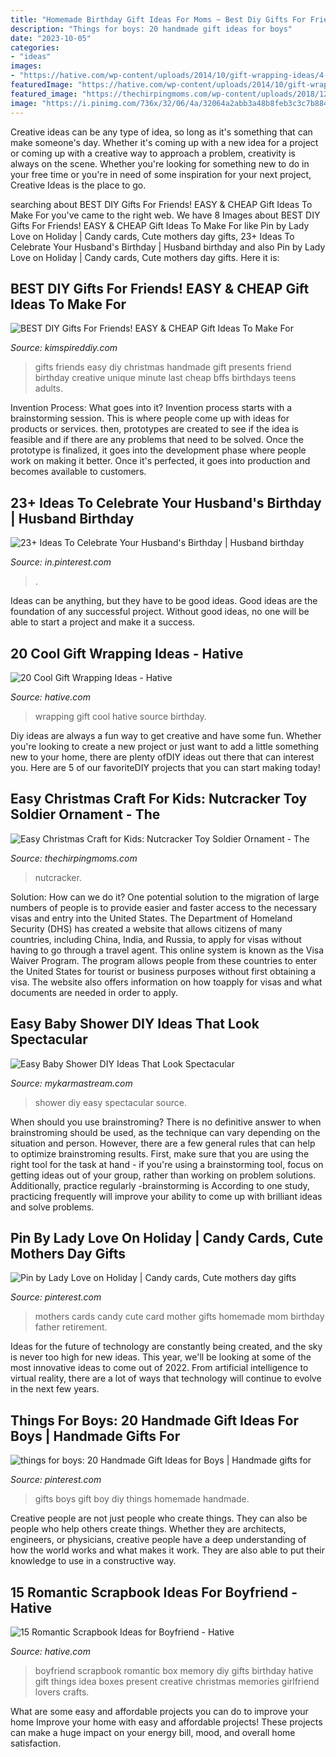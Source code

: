 ```yaml
---
title: "Homemade Birthday Gift Ideas For Moms ~ Best Diy Gifts For Friends! Easy &amp; Cheap Gift Ideas To Make For"
description: "Things for boys: 20 handmade gift ideas for boys"
date: "2023-10-05"
categories:
- "ideas"
images:
- "https://hative.com/wp-content/uploads/2014/10/gift-wrapping-ideas/4-cool-gift-wrapping-ideas.jpg"
featuredImage: "https://hative.com/wp-content/uploads/2014/10/gift-wrapping-ideas/4-cool-gift-wrapping-ideas.jpg"
featured_image: "https://thechirpingmoms.com/wp-content/uploads/2018/12/P8280224-e1545276589820.jpg"
image: "https://i.pinimg.com/736x/32/06/4a/32064a2abb3a48b8feb3c3c7b884afc8--baby-boy-diy-gifts-gifts-for-boys.jpg"
---
```



Creative ideas can be any type of idea, so long as it's something that can make someone's day. Whether it's coming up with a new idea for a project or coming up with a creative way to approach a problem, creativity is always on the scene. Whether you're looking for something new to do in your free time or you're in need of some inspiration for your next project, Creative Ideas is the place to go.

	

		
searching about BEST DIY Gifts For Friends! EASY &amp; CHEAP Gift Ideas To Make For you've came to the right web. We have 8 Images about BEST DIY Gifts For Friends! EASY &amp; CHEAP Gift Ideas To Make For like Pin by Lady Love on Holiday | Candy cards, Cute mothers day gifts, 23+ Ideas To Celebrate Your Husband&#039;s Birthday | Husband birthday and also Pin by Lady Love on Holiday | Candy cards, Cute mothers day gifts. Here it is:
		
    
## BEST DIY Gifts For Friends! EASY &amp; CHEAP Gift Ideas To Make For

<img loading=lazy src="https://kimspireddiy.com/wp-content/uploads/2018/10/BEST-DIY-Gifts-For-Friends-EASY-and-CHEAP-Gift-Ideas-To-Make-For-Birthdays-Christmas-Gifts-Creative-and-Unique-Presents-That-Are-Cute-Last-Minute-Handmade-Ideas-BFFs-Teens-8.jpg" onerror="this.onerror=null;this.src='https://tse2.mm.bing.net/th?id=OIP.k5926199AfVMNOe558M1XwHaLH&amp;pid=15.1';" alt="BEST DIY Gifts For Friends! EASY &amp; CHEAP Gift Ideas To Make For">

_Source: kimspireddiy.com_

>gifts friends easy diy christmas handmade gift presents friend birthday creative unique minute last cheap bffs birthdays teens adults. 

	

Invention Process: What goes into it?
Invention process starts with a brainstorming session. This is where people come up with ideas for products or services. then, prototypes are created to see if the idea is feasible and if there are any problems that need to be solved. Once the prototype is finalized, it goes into the development phase where people work on making it better. Once it's perfected, it goes into production and becomes available to customers.

    
## 23+ Ideas To Celebrate Your Husband&#039;s Birthday | Husband Birthday

<img loading=lazy src="https://i.pinimg.com/736x/9f/12/b8/9f12b82b96ff26c6189ea8dfc7eece9f.jpg" onerror="this.onerror=null;this.src='https://tse2.mm.bing.net/th?id=OIP.Se9AHcjAh6YUnzcHXmHOawHaLG&amp;pid=15.1';" alt="23+ Ideas To Celebrate Your Husband&#039;s Birthday | Husband birthday">

_Source: in.pinterest.com_

>. 

	

Ideas can be anything, but they have to be good ideas. Good ideas are the foundation of any successful project. Without good ideas, no one will be able to start a project and make it a success.

    
## 20 Cool Gift Wrapping Ideas - Hative

<img loading=lazy src="https://hative.com/wp-content/uploads/2014/10/gift-wrapping-ideas/4-cool-gift-wrapping-ideas.jpg" onerror="this.onerror=null;this.src='https://tse4.mm.bing.net/th?id=OIP.DM290G5GGwFg2ZJmXLjxnAHaLH&amp;pid=15.1';" alt="20 Cool Gift Wrapping Ideas - Hative">

_Source: hative.com_

>wrapping gift cool hative source birthday. 

	

Diy ideas are always a fun way to get creative and have some fun. Whether you're looking to create a new project or just want to add a little something new to your home, there are plenty ofDIY ideas out there that can interest you. Here are 5 of our favoriteDIY projects that you can start making today!

    
## Easy Christmas Craft For Kids: Nutcracker Toy Soldier Ornament - The

<img loading=lazy src="https://thechirpingmoms.com/wp-content/uploads/2018/12/P8280224-e1545276589820.jpg" onerror="this.onerror=null;this.src='https://tse2.mm.bing.net/th?id=OIP.FljmOBbf6x1e5I-kitfv4QHaGp&amp;pid=15.1';" alt="Easy Christmas Craft for Kids: Nutcracker Toy Soldier Ornament - The">

_Source: thechirpingmoms.com_

>nutcracker. 

	

Solution: How can we do it?
One potential solution to the migration of large numbers of people is to provide easier and faster access to the necessary visas and entry into the United States. The Department of Homeland Security (DHS) has created a website that allows citizens of many countries, including China, India, and Russia, to apply for visas without having to go through a travel agent. This online system is known as the Visa Waiver Program. The program allows people from these countries to enter the United States for tourist or business purposes without first obtaining a visa. The website also offers information on how toapply for visas and what documents are needed in order to apply.

    
## Easy Baby Shower DIY Ideas That Look Spectacular

<img loading=lazy src="https://mykarmastream.com/wp-content/uploads/2018/08/baby-shower-diys-6-.jpg" onerror="this.onerror=null;this.src='https://tse2.mm.bing.net/th?id=OIP.rEfjdpcIB90m1w4AtymAJgHaLH&amp;pid=15.1';" alt="Easy Baby Shower DIY Ideas That Look Spectacular">

_Source: mykarmastream.com_

>shower diy easy spectacular source. 

	

When should you use brainstroming?
There is no definitive answer to when brainstroming should be used, as the technique can vary depending on the situation and person. However, there are a few general rules that can help to optimize brainstroming results. First, make sure that you are using the right tool for the task at hand - if you're using a brainstorming tool, focus on getting ideas out of your group, rather than working on problem solutions. Additionally, practice regularly -brainstorming is According to one study, practicing frequently will improve your ability to come up with brilliant ideas and solve problems.

    
## Pin By Lady Love On Holiday | Candy Cards, Cute Mothers Day Gifts

<img loading=lazy src="https://i.pinimg.com/736x/aa/24/3a/aa243af4c8a1f55c09c534ab30166bdc--candy-cards-mothers-day.jpg" onerror="this.onerror=null;this.src='https://tse4.mm.bing.net/th?id=OIP.tzddJbAY0OIWuhsgWzduVQHaJ4&amp;pid=15.1';" alt="Pin by Lady Love on Holiday | Candy cards, Cute mothers day gifts">

_Source: pinterest.com_

>mothers cards candy cute card mother gifts homemade mom birthday father retirement. 

	

Ideas for the future of technology are constantly being created, and the sky is never too high for new ideas. This year, we'll be looking at some of the most innovative ideas to come out of 2022. From artificial intelligence to virtual reality, there are a lot of ways that technology will continue to evolve in the next few years.

    
## Things For Boys: 20 Handmade Gift Ideas For Boys | Handmade Gifts For

<img loading=lazy src="https://i.pinimg.com/736x/32/06/4a/32064a2abb3a48b8feb3c3c7b884afc8--baby-boy-diy-gifts-gifts-for-boys.jpg" onerror="this.onerror=null;this.src='https://tse3.mm.bing.net/th?id=OIP.ex7ldBZaIsp4tgsJqnJCCQAAAA&amp;pid=15.1';" alt="things for boys: 20 Handmade Gift Ideas for Boys | Handmade gifts for">

_Source: pinterest.com_

>gifts boys gift boy diy things homemade handmade. 

	

Creative people are not just people who create things. They can also be people who help others create things. Whether they are architects, engineers, or physicians, creative people have a deep understanding of how the world works and what makes it work. They are also able to put their knowledge to use in a constructive way.

    
## 15 Romantic Scrapbook Ideas For Boyfriend - Hative

<img loading=lazy src="https://hative.com/wp-content/uploads/2014/06/scrapbook-ideas-for-boyfriend/14-scrapbook-ideas-for-lovers.jpg" onerror="this.onerror=null;this.src='https://tse4.mm.bing.net/th?id=OIP.7yqCcXCTzDaVwZay9thIkAHaJ4&amp;pid=15.1';" alt="15 Romantic Scrapbook Ideas for Boyfriend - Hative">

_Source: hative.com_

>boyfriend scrapbook romantic box memory diy gifts birthday hative gift things idea boxes present creative christmas memories girlfriend lovers crafts. 

	

What are some easy and affordable projects you can do to improve your home
Improve your home with easy and affordable projects! These projects can make a huge impact on your energy bill, mood, and overall home satisfaction.

